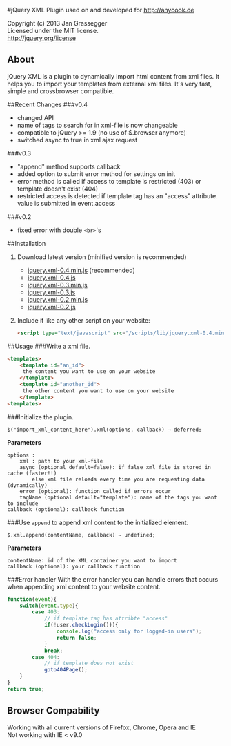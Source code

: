 #jQuery XML Plugin
used on and developed for http://anycook.de

Copyright (c) 2013 Jan Grassegger  
Licensed under the MIT license.  
http://jquery.org/license 

## About
jQuery XML is a plugin to dynamically import html content from xml files. It helps you to import your templates from external xml files. It`s very fast, simple and crossbrowser compatible. 

##Recent Changes
###v0.4
- changed API 
- name of tags to search for in xml-file is now changeable
- compatible to jQuery >= 1.9 (no use of $.browser anymore)
- switched async to true in xml ajax request

###v0.3
- "append" method supports callback
- added option to submit error method for settings on init
- error method is called if access to template is restricted (403) or template doesn't exist (404)
- restricted access is detected if template tag has an "access" attribute. value is submitted in event.access

###v0.2
- fixed error with double ```<br>```'s
 
 
##Installation
1. Download latest version (minified version is recommended)
	- [jquery.xml-0.4.min.js](https://s3-eu-west-1.amazonaws.com/jquery.xml/jquery.xml-0.4.min.js) (recommended)
	- [jquery.xml-0.4.js](https://s3-eu-west-1.amazonaws.com/jquery.xml/jquery.xml-0.4.js)
	- [jquery.xml-0.3.min.js](https://s3-eu-west-1.amazonaws.com/jquery.xml/jquery.xml-0.3.min.js)
	- [jquery.xml-0.3.js](https://s3-eu-west-1.amazonaws.com/jquery.xml/jquery.xml-0.3.js)
	- [jquery.xml-0.2.min.js](https://s3-eu-west-1.amazonaws.com/jquery.xml/jquery.xml-0.2.min.js)
	- [jquery.xml-0.2.js](https://s3-eu-west-1.amazonaws.com/jquery.xml/jquery.xml-0.2.js)
2. Include it like any other script on your website:

	```html
	<script type="text/javascript" src="/scripts/lib/jquery.xml-0.4.min.js"></script>
	```

##Usage
###Write a xml file.	
```html
<templates>
	<template id="an_id">
	 the content you want to use on your website
	</template>
	<template id="another_id">
	 the other content you want to use on your website
	</template>
<templates>
```
	
###Initialize the plugin.
```
$("import_xml_content_here").xml(options, callback) → deferred;
```
**Parameters**
```
options :
	xml : path to your xml-file
	async (optional default=false): if false xml file is stored in cache (faster!!) 
		else xml file reloads every time you are requesting data (dynamically)
	error (optional): function called if errors occur
	tagName (optional default="template"): name of the tags you want to include
callback (optional): callback function 
```
	
###Use ```append``` to append xml content to the initialized element.
```
$.xml.append(contentName, callback) → undefined;
```
**Parameters**
```
contentName: id of the XML container you want to import
callback (optional): your callback function
```

###Error handler
With the error handler you can handle errors that occurs when appending xml content to your website content.

```javascript
function(event){
	switch(event.type){
		case 403:
			// if template tag has attribte "access"
			if(!user.checkLogin())){
				console.log("access only for logged-in users");
				return false;
			}
			break;
		case 404:
			// if template does not exist
			goto404Page();
	}
}
return true;
```

## Browser Compability
Working with all current versions of Firefox, Chrome, Opera and IE  
Not working with IE < v9.0

